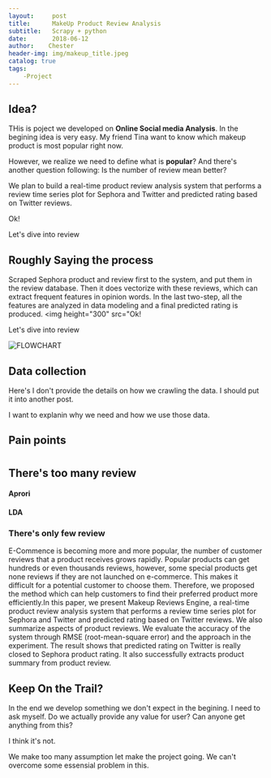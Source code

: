 ```yaml
---
layout:     post
title:      MakeUp Product Review Analysis
subtitle:   Scrapy + python
date:       2018-06-12
author:    Chester
header-img: img/makeup_title.jpeg
catalog: true
tags:
    -Project
---
```



## Idea?
THis is poject we developed on **Online Social media Analysis**. 
In the begining idea is very easy. My friend Tina want to know which makeup product is most popular right now. 

However, we realize we need to define what is **popular**? And there's another question following: Is the number of review mean better?

We plan to build a real-time product review analysis system that performs a review time series plot for Sephora and Twitter and predicted
rating based on Twitter reviews. 

Ok! 

Let's dive into review




## Roughly Saying the process
Scraped Sephora product and review first to
the system, and put them in the review database. Then it
does vectorize with these reviews, which can extract frequent
features in opinion words. In the last two-step, all the features
are analyzed in data modeling and a final predicted rating is
produced.
<img  height="300" src="Ok! 

Let's dive into review

![FLOWCHART](../img/flowchart_review.png">|width=100)


## Data collection
Here's I don't provide the details on how we crawling the data. I should put it into another post.

I want to explanin why we need and how we use those data.

## Pain points
#
## There's too many review
#### Aprori
#### LDA


### There's only few review

E-Commence is becoming more and more popular,
the number of customer reviews that a product receives grows
rapidly. Popular products can get hundreds or even thousands
reviews, however, some special products get none reviews if they
are not launched on e-commerce. This makes it difficult for a
potential customer to choose them. Therefore, we proposed the
method which can help customers to find their preferred product
more efficiently.In this paper, we present Makeup Reviews
Engine, a real-time product review analysis system that performs
a review time series plot for Sephora and Twitter and predicted
rating based on Twitter reviews. We also summarize aspects
of product reviews. We evaluate the accuracy of the system
through RMSE (root-mean-square error) and the approach in
the experiment. The result shows that predicted rating on Twitter
is really closed to Sephora product rating. It also successfully
extracts product summary from product review.


## Keep On the Trail?

In the end we develop something we don't expect in the begining. I need to ask myself. Do we actually provide any value for user? Can anyone get anything from this? 

I think it's not.

We make too many assumption let make the project going. We can't overcome some essensial problem in this.
<!--stackedit_data:
eyJoaXN0b3J5IjpbLTI1NDA3OTI0NCw3ODY2ODk1NzVdfQ==
-->